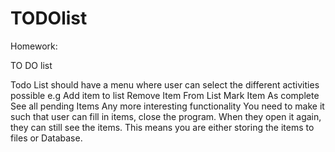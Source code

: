 # TODOlist

Homework:

TO DO list

Todo List should have a menu where user can select the different activities possible e.g
        Add item to list
        Remove Item From List
        Mark Item As complete
        See all pending Items
        Any more interesting functionality
        You need to make it such that user can fill in items, close the program.
        When they open it again, they can still see the items.
        This means you are either storing the items to files or Database.
